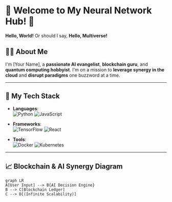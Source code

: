 # 🎉 Welcome to My Neural Network Hub! 🤖

**Hello, World!** Or should I say, **Hello, Multiverse!**

## 👨‍💻 About Me

I'm [Your Name], a **passionate AI evangelist**, **blockchain guru**, and **quantum computing hobbyist**. I'm on a mission to **leverage synergy in the cloud** and **disrupt paradigms** one buzzword at a time.

---

## 🚀 My Tech Stack

- **Languages**:  
  ![Python](https://img.shields.io/badge/Python-🧬-blue) ![JavaScript](https://img.shields.io/badge/JavaScript-⚡-yellow)

- **Frameworks**:  
  ![TensorFlow](https://img.shields.io/badge/TensorFlow-🔮-orange) ![React](https://img.shields.io/badge/React-🌐-blue)

- **Tools**:  
  ![Docker](https://img.shields.io/badge/Docker-🐳-lightblue) ![Kubernetes](https://img.shields.io/badge/Kubernetes-☸️-blue)

---

## 📈 Blockchain & AI Synergy Diagram

```mermaid
graph LR
A[User Input] --> B{AI Decision Engine}
B --> C[Blockchain Ledger]
C --> D[(Infinite Scalability)]
